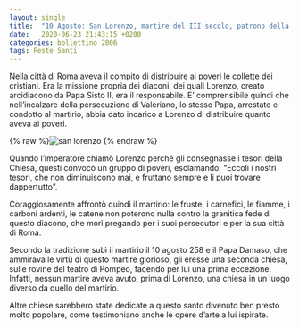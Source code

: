 ```yaml
---
layout: single
title:  "10 Agosto: San Lorenzo, martire del III secolo, patrono della nostra cattedrale"
date:   2020-06-23 21:43:15 +0200
categories: bollettino 2006
tags: Feste Santi
---
```



Nella città di Roma aveva il compito di distribuire ai poveri le collette dei cristiani. Era la missione propria dei diaconi, dei quali Lorenzo, creato arcidiacono da Papa Sisto II, era il responsabile. E’ comprensibile quindi che nell’incalzare della persecuzione di Valeriano, lo stesso Papa, arrestato e condotto al martirio, abbia dato incarico a Lorenzo di distribuire quanto aveva ai poveri. 

{% raw %}<img class="full"
     src="/assets/images/bollettino2006/s_lorenzo.jpg" 
     alt="san lorenzo">
{% endraw %}


Quando l’imperatore chiamò Lorenzo perché gli consegnasse i tesori della Chiesa, questi convocò un gruppo di poveri, esclamando: “Eccoli i nostri tesori, che non diminuiscono mai, e fruttano sempre e li puoi trovare dappertutto”. 

Coraggiosamente affrontò quindi il martirio: le fruste, i carnefici, le fiamme, i carboni ardenti, le catene non poterono nulla contro la granitica fede di questo diacono, che morì pregando per i suoi persecutori e per la sua città di Roma. 

Secondo la tradizione subì il martirio il 10 agosto 258 e il Papa Damaso, che ammirava le virtù di questo martire glorioso, gli eresse una seconda chiesa, sulle rovine del teatro di Pompeo, facendo per lui una prima eccezione. Infatti, nessun martire aveva avuto, prima di Lorenzo, una chiesa in un luogo diverso da quello del martirio. 

Altre chiese sarebbero state dedicate a questo santo divenuto ben presto molto popolare, come testimoniano anche le opere d’arte a lui ispirate.


